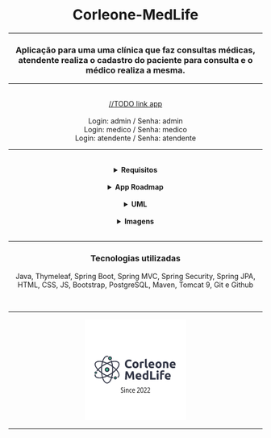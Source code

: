 <!DOCTYPE html>
<html>
<body>

<h1 align="center">Corleone-MedLife</h1>
<hr>
<h3 align="center">Aplicação para uma uma clínica que faz consultas médicas, atendente realiza o cadastro do paciente para consulta e o médico realiza a mesma.</h3>
<hr>
</br>
<div align="center">
  <a href="#">//TODO link app</a>
</div>
</br>
<div align="center">
  <span>Login: admin / Senha: admin</span>
  </br>
  <span>Login: medico / Senha: medico</span>
  </br>
  <span>Login: atendente / Senha: atendente</span>
</div>
<hr>
</br>

<div align="center">
  <details>
      <summary><strong>Requisitos</strong></summary>
      <br/>
      <div align="left">
        <details>
          <summary><strong>Requisitos do Sistema</strong></summary>
          <br/>
          <ul>
          <hr>
            <li>Gerenciar cadastro dos pacientes.
            </li>
            <li>Cadastrar nova consulta que cai na fila do atendimento.
            </li>
            <li>Verificar consulta marcada e cancelar caso paciente não chegar em até 10 minutos antes da cosulta.
            </li>
            <li>Na data da consulta, encaminhar os dados do paciente para o médico responsável.
            </li>
            <li>Imprimir relatório com os exames e medicamentos de acordo com o diagnóstico do médico.
            </li>
            <li>Repassar possível retorno para o cadastro de cliente.
            </li>
            <li>Encerrar com a conclusão do atendimento e diagnóstico.
            </li>
            <br/>
          <hr>
          </ul>
        </details>
      </div>
      <div align="left">
        <details>
          <summary><strong>Casos de uso</strong></summary>
        <div align="left">
        <hr>
        <details>
          <summary><strong>Admin</strong></summary>
          <br/>
          <hr>
          <span>CRUD do sistema.</span>
          <ul>
            <li>Registrar dados de um novo atendente ou médico no banco de dados. Buscar, alterar e excluir.
            <ol><u>Entrada esperada:</u>
            </ol>
            <ol>-Paciente: Id, nome, endereço, telefone, idade, sexo, cpf, email
            </ol>
            <ol>-Médico: id, nome, telefone, foto, fotoExt, email, crm
            </ol>
            <ol><u>Saída esperada:</u>
            </ol>
            <ol>-Cadastro de um novo atendente no sistema.
            </ol>
            <ol>-Cadastro de um novo médico sistema.
            </ol>
            <ol>-Lista com todos os dados de médicos e atendentes com opção para editar/excluir.
            </ol>
            </li>
          </ul>
          <hr>
        </details>
      </div>
      <div align="left">
        <details>
          <summary><strong>Atendente</strong></summary>
          <br/>
          <hr>
          <span>Paciente entra em contato com a clínica - Cadastro.</span>
          <ul>
            <li>Registrar dados pessoais e triagem do paciente para consulta.
            <ol><u>Entrada esperada:</u>
            </ol>
            <ol>-Paciente: Id, nome, endereço, telefone, idade, sexo, cpf, email
            </ol>
            <ol>-Consulta: Descrição da necessidade detalhada.
            </ol>
            <ol><u>Saída esperada:</u>
            </ol>
            <ol>-Cadastro de um novo paciente no banco de dados.
            </ol>
            <ol>-Dados da triagem para o preparar o médico.
            </ol>
            <ol>-Data/Hora da consulta marcada com os dados do paciente..
            </ol>
            <ol>**Encaminhar por email ou SMS dados da consulta.
            </ol>
            </li>
          </ul>
          <span>Paciente chega na clínica - Consulta marcada/retorno:</span>
          <ul>
            <li>Confirmar dados pessoais e horário para consulta/retorno.
            <ol><u>Entrada esperada:</u>
            </ol>
            <ol>-Buscar dados do paciente no banco de dados e confirmar o registro do paciente tal como a consulta.
            </ol>
            <ol>-Encaminhar dados para o médico responsável.
            </ol>
            <ol><u>Saída esperada:</u>
            </ol>
            <ol>-Encaminhar dados da consulta para o sistema do médico.
            </ol>
            </li>
          </ul>
          <span>Paciente não comparece na clínica 10 minutos antes de consulta:</span>
          <ul>
            <li>Caso atendente entrar em contato minutos antes e confirmar a ausência do paciente, remarcar. Caso contrário cancelar consulta.
            <ol><u>Entrada esperada:</u>
            </ol>
            <ol>-Criar uma nova consulta e substituir a antiga com os mesmo dados do paciente.
            </ol>
            <ol>-Cancelar consulta em sistema.
            </ol>
            <ol><u>Saída esperada:</u>
            </ol>
            <ol>-Data/Hora da consulta remarcada marcada com os dados do paciente.
            </ol>
            <ol>-Lista com todos os dados de médicos e atendentes com opção para editar/excluir.
            </ol>
            <ol>**Encaminhar por email ou SMS dados da consulta / cancelamento.
            </ol>
            </li>
          </ul>
          <hr>
        </details>
      </div>
      <div align="left">
        <details>
          <summary><strong>Médico</strong></summary>
          <br/>
          <hr>
          <span>Recebe uma um registro para nova consulta do paciente:</span>
          <ul>
            <li>Incrementa os dados da consulta com informações da avaliação do médico.
            <ol><u>Entrada esperada:</u>
            </ol>
            <ol>-Recebe dados da consulta/paciente, enviados pelo atendente.
            </ol>
            <ol>-Incrementa no campo de consulta, informações do paciente.
            </ol>
            <ol>-Gera um arquivo com a receita e/ou exames necessários para retorno.
            </ol>
            <ol><u>Saída esperada:</u>
            </ol>
            <ol>-Atualização da entidade consulta no banco de dados.
            </ol>
            <ol>-Criação de um PDF para impressão, com informações necessárias para o paciente.
            </ol>
            </li>
          </ul>
          <span>Recebe uma um registro de retorno do paciente:</span>
          <ul>
            <li>Incrementa os dados da consulta com informações da avaliação do médico e exames.
            <ol><u>Entrada esperada:</u>
            </ol>
            <ol>-Recebe dados da consulta/paciente, enviados pelo atendente.
            </ol>
            <ol>-Incrementa no campo de consulta, informações do paciente.
            </ol>
            <ol>-Gera um arquivo com a receita e/ou exames necessários para outro retorno.
            </ol>
            <ol>-Finaliza o atendimento não havendo a necessidade de mais informações.
            </ol>
            <ol>-Gera um arquivo com diagnóstico final e possíveis medicamentos necessários.
            </ol>
            <ol><u>Saída esperada:</u>
            </ol>
            <ol>-Atualização da entidade consulta no banco de dados.
            </ol>
            <ol>-Criação de um PDF para impressão, com informações necessárias para o paciente.
            </ol>
            <ol>-Finaliza o atendimento.
            </ol>
            </li>
          </ul>
          <hr>
        </details>
      </div>
    </details>
   </div>
  </details>
</div>

  </br>

<div align="center">
  <details>
    <summary><strong>App Roadmap</strong></summary>
    <div align="left">
      </br>
      <hr>
      <span>Task 1 : CRUD de sistema, relacionamentos entre entidades, encaminhamento de consulta do atendente para médico.</span>
      <p>- Back-End:</p>
      <ul>
        <li>Configuração com banco de dados H2 para testes.
        </li>
        <li>//TODO Criação das entidades e mapeamento Hibernate/Validation.
        </li>
        <li>Criação de todos repositórios.
        </li>
        <li>//TODO Criação de todos controllers, pelo menos com o método 'find' para testar relacionamentos com postman.
        </li>
        <li>//TODO Database seeding para testes.
        </li>
        <li>//TODO Controller com CRUD completo para entidades médico, paciente, atendente, consulta,relatórios com testes no postman.
        </li>
        <li>//TODO Delete apenas para relatórios, consulta.
        </li>
        <li>//TODO Parte de configurações de usuário com Upload de foto de perfil, salvando no banco de dados.
        </li>
        <li>//TODO Criação de relatórios com JasperReport.
        </li>
        <li>** Foi adicionado a entidade Consulta o atributo STATUS(MARCADA, ENCAMINHADA, FINALIZADA, REMARCADA, CANCELADA) para melhor controle dos atendimentos.
        </li>
      </ul>
      <p>- Front-End:</p>
      <ul>
        <li>Configuração bootstrap.
        </li>
        <li>//TODO View admin-profile: views de cadastro para novo atendente, médico.
        </li>
        <li>//TODO View admin-profile: view de lista dinâmica de todos atendentes, médicos com opção para editar e excluir.
        </li>
        <li>//TODO View atendente profile: view de cadastro para novo paciente.
        </li>
        <li>//TODO View atendente profile: view de lista dinâmica com todos pacientes, com opção de editar, enviar mensagem via API whattsap.
        </li>
        <li>//TODO View atendente profile: view com lista das consultas agendadas, com opção de remarcar, cancelar, encaminhar para determinado médico.
        </li>
        <li>//TODO View atendente profile: view com dados dos médicos para consulta de dados.
        </li>
        <li>//TODO View atendente profile: configurações de perfil ( alteração de telefone, email, foto ).
        </li>
        <li>//TODO View médico profile: view com lista de consultas que foram encaminhadas pelo atendente, com opção de finalizar e remarcar.
        </li>
        <li>//TODO View médico profile: view da consulta em andamento para registro de informações sobre.
        </li>
        <li>//TODO View médico profile: view do relatório para solicitar exames ou medicamentos.
        </li>
        <li>//TODO View médico profile: ( alteração de telefone, email, foto ).
        </li>
      </ul>
      <hr>
      <span>Task 2 - Spring security, autenticando o sistema e autorizando páginas de acordo com o perfil.</span>
      <ul>
        <li>//TODO Validação com banco de dados, login/senha.
        </li>
        <li>//TODO Validação para não acessar nenhuma página do sistema sem estar logado.
        </li>
        <li>//TODO O usuário 'admin' tem acesso total ao sistema.
        </li>
        <li>//TODO View admin-profile: view do log que contém alterações de data da consulta, ou cancelamento de consulta.
        </li>
      </ul>
    <hr>
    </div>
  </details>
</div>

</br>

<div align="center">
  <details>
    <summary><strong>UML</strong></summary>
    </br>
    <hr>
    <img src="img/corleonemed.jpg" alt="uml">
    <hr>
    </details>
</div>

</br>

<div align="center">
  <details>
    <summary><strong>Imagens</strong></summary>
    </br>
    <hr>
    //TODO
    </details>
</div>

</br>

<hr>
<div align="center">
  <h3>Tecnologias utilizadas</h3>
  <p>Java, Thymeleaf, Spring Boot, Spring MVC, Spring Security, Spring JPA, HTML, CSS, JS, Bootstrap, PostgreSQL, Maven, Tomcat 9, Git e Github<p>
</div>

</br>

<hr>
<div align="center">
  <img src="img/logo.png" alt="logo">
</div>
<hr>
</body>
</html>
